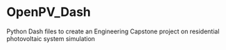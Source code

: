 # OpenPV_Dash
Python Dash files to create an Engineering Capstone project on residential photovoltaic system simulation
